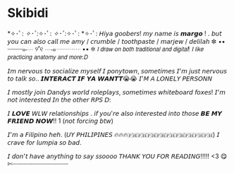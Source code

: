 # Skibidi
*✧･ﾟ: *✧･ﾟ:*✧･ﾟ: *✧･ﾟ:*✧･ﾟ: *✧･ﾟ:
𝘏𝘪𝘺𝘢 𝘨𝘰𝘰𝘣𝘦𝘳𝘴! 𝘮𝘺 𝘯𝘢𝘮𝘦 𝘪𝘴 𝙢𝙖𝙧𝙜𝙤 ! . 𝘣𝘶𝘵 𝘺𝘰𝘶 𝘤𝘢𝘯 𝘢𝘭𝘴𝘰 𝘤𝘢𝘭𝘭 𝘮𝘦 𝘢𝘮𝘺 / 𝘤𝘳𝘶𝘮𝘣𝘭𝘦 / 𝘵𝘰𝘰𝘵𝘩𝘱𝘢𝘴𝘵𝘦 / 𝘮𝘢𝘳𝘫𝘦𝘸 / 𝘥𝘦𝘭𝘪𝘭𝘢𝘩
✼ •• ┈┈┈┈๑⋅⋯ ୨˚୧ ⋯⋅๑┈┈┈┈ •• ✼
𝘐 𝘥𝘳𝘢𝘸 𝘰𝘯 𝘣𝘰𝘵𝘩 𝘵𝘳𝘢𝘥𝘪𝘵𝘪𝘰𝘯𝘢𝘭 𝘢𝘯𝘥 𝘥𝘪𝘨𝘪𝘵𝘢𝘭! 𝘐 𝘭𝘪𝘬𝘦 𝘱𝘳𝘢𝘤𝘵𝘪𝘤𝘪𝘯𝘨 𝘢𝘯𝘢𝘵𝘰𝘮𝘺 𝘢𝘯𝘥 𝘮𝘰𝘳𝘦:𝘋

𝘐𝘮 𝘯𝘦𝘳𝘷𝘰𝘶𝘴 𝘵𝘰 𝘴𝘰𝘤𝘪𝘢𝘭𝘪𝘻𝘦 𝘮𝘺𝘴𝘦𝘭𝘧 𝘐 𝘱𝘰𝘯𝘺𝘵𝘰𝘸𝘯, 𝘴𝘰𝘮𝘦𝘵𝘪𝘮𝘦𝘴 𝘐'𝘮 𝘫𝘶𝘴𝘵 𝘯𝘦𝘳𝘷𝘰𝘶𝘴 𝘵𝘰 𝘵𝘢𝘭𝘬 𝘴𝘰.. 𝙄𝙉𝙏𝙀𝙍𝘼𝘾𝙏 𝙄𝙁 𝙔𝘼 𝙒𝘼𝙉𝙏𝙏😭😭 𝘐'𝘔 𝘈 𝘓𝘖𝘕𝘌𝘓𝘠 𝘗𝘌𝘙𝘚𝘖𝘕𝘕

𝘐 𝘮𝘰𝘴𝘵𝘭𝘺 𝘫𝘰𝘪𝘯 𝘋𝘢𝘯𝘥𝘺𝘴 𝘸𝘰𝘳𝘭𝘥 𝘳𝘰𝘭𝘦𝘱𝘭𝘢𝘺𝘴, 𝘴𝘰𝘮𝘦𝘵𝘪𝘮𝘦𝘴 𝘸𝘩𝘪𝘵𝘦𝘣𝘰𝘢𝘳𝘥 𝘧𝘰𝘹𝘦𝘴! 𝘐'𝘮 𝘯𝘰𝘵 𝘪𝘯𝘵𝘦𝘳𝘦𝘴𝘵𝘦𝘥 𝘐𝘯 𝘵𝘩𝘦 𝘰𝘵𝘩𝘦𝘳 𝘙𝘗𝘚 𝘋:

𝘐 𝙇𝙊𝙑𝙀 𝘞𝘓𝘞 𝘳𝘦𝘭𝘢𝘵𝘪𝘰𝘯𝘴𝘩𝘪𝘱𝘴 . 𝘪𝘧 𝘺𝘰𝘶'𝘳𝘦 𝘢𝘭𝘴𝘰 𝘪𝘯𝘵𝘦𝘳𝘦𝘴𝘵𝘦𝘥 𝘪𝘯𝘵𝘰 𝘵𝘩𝘰𝘴𝘦 𝘽𝙀 𝙈𝙔 𝙁𝙍𝙄𝙀𝙉𝘿 𝙉𝙊𝙒!! 1 (𝘯𝘰𝘵 𝘧𝘰𝘳𝘤𝘪𝘯𝘨 𝘣𝘵𝘸)

𝘐'𝘮 𝘢 𝘍𝘪𝘭𝘪𝘱𝘪𝘯𝘰 𝘩𝘦𝘩.  (𝘜𝘠 𝘗𝘏𝘐𝘓𝘐𝘗𝘐𝘕𝘌𝘚 🔥🔥🔥🇵🇭🇵🇭🇵🇭🇵🇭🇵🇭🇵🇭🇵🇭🇵🇭🇵🇭) 
𝘐 𝘤𝘳𝘢𝘷𝘦 𝘧𝘰𝘳 𝘭𝘶𝘮𝘱𝘪𝘢 𝘴𝘰 𝘣𝘢𝘥.

𝘐 𝘥𝘰𝘯'𝘵 𝘩𝘢𝘷𝘦 𝘢𝘯𝘺𝘵𝘩𝘪𝘯𝘨 𝘵𝘰 𝘴𝘢𝘺 𝘴𝘴𝘰𝘰𝘰𝘰 𝘛𝘏𝘈𝘕𝘒 𝘠𝘖𝘜 𝘍𝘖𝘙 𝘙𝘌𝘈𝘋𝘐𝘕𝘎!!!!! <3 😋
✄┈┈┈┈┈┈┈┈┈┈┈┈┈┈┈
